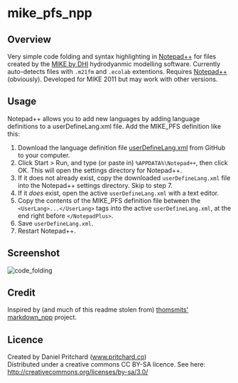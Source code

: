 # mike_pfs_npp

## Overview

Very simple code folding and syntax highlighting in [Notepad++][npp] for files created by the [MIKE by DHI][mike] hydrodyanmic modelling software.  Currently auto-detects files with `.m21fm` and `.ecolab` extentions.  Requires [Notepad++][npp] (obviously).  Developed for MIKE 2011 but may work with other versions.  

## Usage

Notepad++ allows you to add new languages by adding language definitions to a userDefineLang.xml file. Add the MIKE_PFS definition like this:

1. Download the language definition file [userDefineLang.xml][direct_download] from GitHub to your computer.
2. Click Start > Run, and type (or paste in) `%APPDATA%\Notepad++`, then click OK.  This will open the settings directory for Notepad++.
3. If it does not already exist, copy the downloaded `userDefineLang.xml` file into the Notepad++ settings directory. Skip to step 7.
4. If it _does_ exist, open the active `userDefineLang.xml` with a text editor.
5. Copy the contents of the MIKE_PFS definition file between the `<UserLang>...</UserLang>` tags into the active `userDefineLang.xml`, at the end right before `</NotepadPlus>`.
6. Save `userDefineLang.xml`.
7. Restart Notepad++.

## Screenshot

![code_folding](https://raw.github.com/dpritchard/mike_pfs_npp/master/with_highlight_crop.png "Code folding in DHI PFS files!")

## Credit
Inspired by (and much of this readme stolen from) [thomsmits'][thomsmits] [markdown_npp][mdnpp] project.  

## Licence
Created by Daniel Pritchard (www.pritchard.co)  
Distributed under a creative commons CC BY-SA licence.  See here:  
http://creativecommons.org/licenses/by-sa/3.0/

[thomsmits]: https://github.com/thomsmits
[mike]: http://www.dhisoftware.com
[mdnpp]: https://github.com/thomsmits/markdown_npp
[direct_download]: https://raw.github.com/dpritchard/mike_pfs_npp/master/userDefineLang.xml
[npp]: http://notepad-plus-plus.org